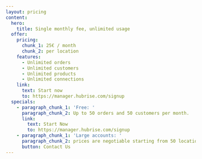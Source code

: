 ```yaml
---
layout: pricing
content:
  hero:
    title: Single monthly fee, unlimited usage
  offer:
    pricing:
      chunk_1: 25€ / month
      chunk_2: per location
    features:
      - Unlimited orders
      - Unlimited customers
      - Unlimited products
      - Unlimited connections
    link:
      text: Start now
      to: https://manager.hubrise.com/signup
  specials:
    - paragraph_chunk_1: 'Free: '
      paragraph_chunk_2: Up to 50 orders and 50 customers per month.
      link:
        text: Start Now
        to: https://manager.hubrise.com/signup
    - paragraph_chunk_1: 'Large accounts: '
      paragraph_chunk_2: prices are negotiable starting from 50 locations.
      button: Contact Us
---
```

